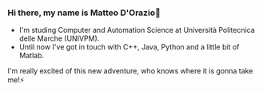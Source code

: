### Hi there, my name is Matteo D'Orazio👋
- I'm studing Computer and Automation Science at Università Politecnica delle Marche (UNIVPM).
- Until now I've got in touch with C++, Java, Python and a little bit of Matlab.

I'm really excited of this new adventure, who knows where it is gonna take me!⚡

<!--
**mdoraz/mdoraz** is a ✨ _special_ ✨ repository because its `README.md` (this file) appears on your GitHub profile.

Here are some ideas to get you started:

- 🔭 I’m currently working on ...
- 🌱 I’m currently learning ...
- 👯 I’m looking to collaborate on ...
- 🤔 I’m looking for help with ...
- 💬 Ask me about ...
- 📫 How to reach me: ...
- 😄 Pronouns: ...
- ⚡ Fun fact: ...
-->

